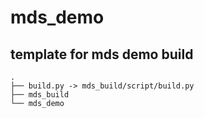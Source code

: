 # mds_demo


## template for mds demo build
```
.
├── build.py -> mds_build/script/build.py
├── mds_build
└── mds_demo
```
